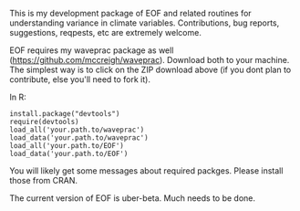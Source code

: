 This is my development package of EOF and related routines for understanding variance in climate variables. Contributions, bug reports, suggestions, reqpests, etc are extremely welcome.

EOF requires my waveprac package as well (https://github.com/mccreigh/waveprac). Download both to your machine. The simplest way is to click on the ZIP download above (if you dont plan to contribute, else you'll need to fork it).

In R:  

	install.package("devtools")
 	require(devtools)
	load_all('your.path.to/waveprac')
	load_data('your.path.to/waveprac')
	load_all('your.path.to/EOF')
	load_data('your.path.to/EOF')  


You will likely get some messages about required packges. Please install those from CRAN. 

The current version of EOF is uber-beta. Much needs to be done.   



